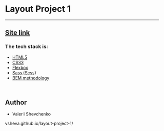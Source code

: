 <h1> Layout Project 1</h1>
<hr>
<h2> <a href="https://layout-foundation.netlify.app/">Site link</a></h2>
<h3>The tech stack is:</h3>
<ul>
<li><a href="https://en.wikipedia.org/wiki/HTML5">HTML5</a></li>
<li><a href="https://en.wikipedia.org/wiki/CSS" >CSS3</a></li>
<li><a href="https://en.wikipedia.org/wiki/CSS_Flexible_Box_Layout" >Flexbox</a></li>
<li><a href="https://sass-lang.com/">Sass (Scss)</a></li>
<li><a href="https://en.bem.info/methodology/">BEM methodology</a></li>
</ul>

<br>
<h2>Author</h2>
<ul>
<li>Valerii Shevchenko</li>
</ul>
vsheva.github.io/layout-project-1/

